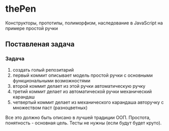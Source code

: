 <h1> thePen</h1>

<p>Конструкторы, прототипы, полиморфизм, наследование в JavaScript на примере простой ручки</p>

<h2>Поставленая задача</h2>
<h3>Задача</h3>
<ol>
    <li>создать голый репозитарий</li>
    <li>первый коммит описывает модель простой ручки с основными функциональными возможностями</li>
    <li>второй коммит делает из этой ручки автоматическую ручку</li>
    <li>третий коммит делает из автоматической ручки механический карандаш</li>
    <li>четвертый коммит делает из механического карандаша авторучку с множеством паст (разноцветных)</li>
</ol>
<p>Все это должно быть описано в лучшей традиции ООП. Простота, понятность - основная цель. Тесты не нужны (если будут будет круто).</p>